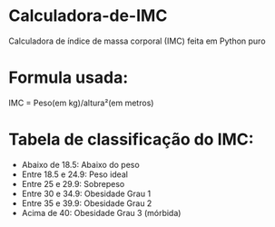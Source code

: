 # Calculadora-de-IMC
Calculadora de índice de massa corporal (IMC) feita em Python puro


# Formula usada: 
IMC = Peso(em kg)/altura²(em metros)

# Tabela de classificação do IMC:
- Abaixo de 18.5: Abaixo do peso  
- Entre 18.5 e 24.9: Peso ideal  
- Entre 25 e 29.9: Sobrepeso  
- Entre 30 e 34.9: Obesidade Grau 1  
- Entre 35 e 39.9: Obesidade Grau 2  
- Acima de 40: Obesidade Grau 3 (mórbida)

